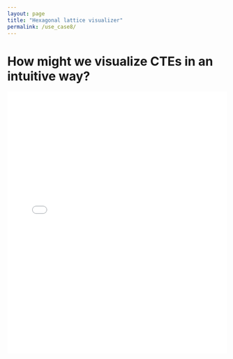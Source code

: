 ```yaml
---
layout: page
title: "Hexagonal lattice visualizer"
permalink: /use_case8/
---
```


# How might we visualize CTEs in an intuitive way? 

<iframe src="/assets/hexagonal_lattice.v.0.0.html" width="100%" height="600" frameborder="0"></iframe>